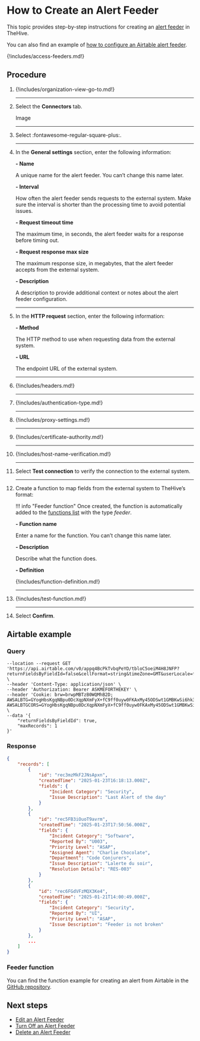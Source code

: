 # How to Create an Alert Feeder

This topic provides step-by-step instructions for creating an [alert feeder](about-feeders.md) in TheHive.

You can also find an example of [how to configure an Airtable alert feeder](#airtable-example).

{!includes/access-feeders.md!}

## Procedure

1. {!includes/organization-view-go-to.md!}

    ---

2. Select the **Connectors** tab.

    Image

    ---

3. Select :fontawesome-regular-square-plus:.

    ---

4. In the **General settings** section, enter the following information:

    **- Name**

    A unique name for the alert feeder. You can’t change this name later.

    **- Interval**

    How often the alert feeder sends requests to the external system. Make sure the interval is shorter than the processing time to avoid potential issues.

    **- Request timeout time**

    The maximum time, in seconds, the alert feeder waits for a response before timing out.

    **- Request response max size**

    The maximum response size, in megabytes, that the alert feeder accepts from the external system.

    **- Description**

    A description to provide additional context or notes about the alert feeder configuration.

    ---

5. In the **HTTP request** section, enter the following information:

    **- Method**

    The HTTP method to use when requesting data from the external system.

    **- URL**

    The endpoint URL of the external system.

    ---

6. {!includes/headers.md!}

    ---

7. {!includes/authentication-type.md!}

    ---

8. {!includes/proxy-settings.md!}

    ---

9. {!includes/certificate-authority.md!}

    ---

10. {!includes/host-name-verification.md!}

    ---

11. Select **Test connection** to verify the connection to the external system.

    ---

12. Create a function to map fields from the external system to TheHive’s format:

    !!! info "Feeder function"
        Once created, the function is automatically added to the [functions list](../manage-functions/about-functions.md) with the type *feeder*. 

    **- Function name**

    Enter a name for the function. You can’t change this name later.

    **- Description**

    Describe what the function does.

    **- Definition**

    {!includes/function-definition.md!}

    ---

13. {!includes/test-function.md!}

    ---

14. Select **Confirm**.

## Airtable example

### Query

``` curl 
--location --request GET 'https://api.airtable.com/v0/appq4BcPkTvbqPeYD/tbloC5oeiM4H8JNFP?returnFieldsByFieldId=false&cellFormat=string&timeZone=GMT&userLocale=fr' \
--header 'Content-Type: application/json' \
--header 'Authorization: Bearer ASKMEFORTHEKEY' \
--header 'Cookie: brw=brwpMBTzB0WQMhB2D; AWSALBTG=GYogHbsKgqNBpu0DcXqpNXmFyX+fC9ff0uyw0FKAxMy45ODSwt1GMBKwSi6hk3DYrmL7jx24HMG2NYWW3J1LWHwqyiwxQK99LfB2u8SgLtSqSnW90/zKX207KY/VrO0xZUBuQDS+rWqpUNvZodN9KGIk3A/fKMSfsZLWgpIng5Ajw/8PyTc=; AWSALBTGCORS=GYogHbsKgqNBpu0DcXqpNXmFyX+fC9ff0uyw0FKAxMy45ODSwt1GMBKwSi6hk3DYrmL7jx24HMG2NYWW3J1LWHwqyiwxQK99LfB2u8SgLtSqSnW90/zKX207KY/VrO0xZUBuQDS+rWqpUNvZodN9KGIk3A/fKMSfsZLWgpIng5Ajw/8PyTc=' \
--data '{
    "returnFieldsByFieldId": true,
    "maxRecords": 1
}'
```

### Response

``` json
{
    "records": [
        {
            "id": "rec3mzMkF2JNsApxn",
            "createdTime": "2025-01-23T16:18:13.000Z",
            "fields": {
                "Incident Category": "Security",
                "Issue Description": "Last Alert of the day"
            }
        },
        {
            "id": "rec5FB3iOuoT9avrm",
            "createdTime": "2025-01-23T17:50:56.000Z",
            "fields": {
                "Incident Category": "Software",
                "Reported By": "U003",
                "Priority Level": "ASAP",
                "Assigned Agent": "Charlie Chocolate",
                "Department": "Code Conjurers",
                "Issue Description": "Lalerte du soir",
                "Resolution Details": "RES-003"
            }
        },
        {
            "id": "rec6FGdVFzMQX3Ke4",
            "createdTime": "2025-01-21T14:00:49.000Z",
            "fields": {
                "Incident Category": "Security",
                "Reported By": "UI",
                "Priority Level": "ASAP",
                "Issue Description": "Feeder is not broken"
            }
        },
        ...
    ]
}
```

### Feeder function

You can find the function example for creating an alert from Airtable in the [GitHub repository]().

## Next steps

* [Edit an Alert Feeder](edit-a-feeder.md)
* [Turn Off an Alert Feeder](turn-off-a-feeder.md)
* [Delete an Alert Feeder](delete-a-feeder.md)